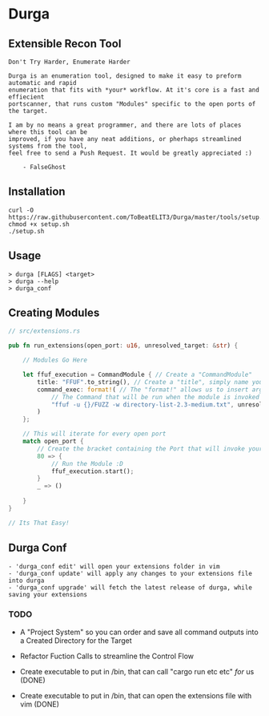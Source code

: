 # Durga

## Extensible Recon Tool

```
Don't Try Harder, Enumerate Harder
```

```
Durga is an enumeration tool, designed to make it easy to preform automatic and rapid 
enumeration that fits with *your* workflow. At it's core is a fast and effiecient 
portscanner, that runs custom "Modules" specific to the open ports of the target.
```

```
I am by no means a great programmer, and there are lots of places where this tool can be 
improved, if you have any neat additions, or pherhaps streamlined systems from the tool, 
feel free to send a Push Request. It would be greatly appreciated :)

    - FalseGhost
```

## Installation

```
curl -O https://raw.githubusercontent.com/ToBeatELIT3/Durga/master/tools/setup.sh
chmod +x setup.sh
./setup.sh
```

## Usage

```
> durga [FLAGS] <target>
> durga --help
> durga_conf
```


## Creating Modules


```rust
// src/extensions.rs

pub fn run_extensions(open_port: u16, unresolved_target: &str) {

    // Modules Go Here

    let ffuf_execution = CommandModule { // Create a "CommandModule"
        title: "FFUF".to_string(), // Create a "title", simply name your module
        command_exec: format!( // The "format!" allows us to insert args 
            // The Command that will be run when the module is invoked
            "ffuf -u {}/FUZZ -w directory-list-2.3-medium.txt", unresolved_target 
        )
    };

    // This will iterate for every open port
    match open_port {
        // Create the bracket containing the Port that will invoke your module, in this case: 80
        80 => {
            // Run the Module :D
            ffuf_execution.start();
        }
        _ => ()
        
    }
}

// Its That Easy!

```
## Durga Conf
```
- 'durga_conf edit' will open your extensions folder in vim 
- 'durga_conf update' will apply any changes to your extensions file into durga
- 'durga_conf upgrade' will fetch the latest release of durga, while saving your extensions
```

### TODO

- A "Project System" so you can order and save all command outputs into a Created Directory for the Target

- Refactor Fuction Calls to streamline the Control Flow

- Create executable to put in /bin, that can call "cargo run etc etc" *for* us (DONE)

- Create executable to put in /bin, that can open the extensions file with vim (DONE)
